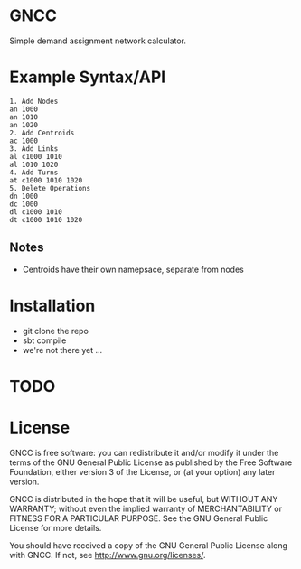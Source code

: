 # GNCC

Simple demand assignment network calculator.

# Example Syntax/API

    1. Add Nodes
    an 1000
    an 1010
    an 1020
    2. Add Centroids
    ac 1000
    3. Add Links
    al c1000 1010
    al 1010 1020
    4. Add Turns
    at c1000 1010 1020
    5. Delete Operations
    dn 1000
    dc 1000
    dl c1000 1010
    dt c1000 1010 1020

## Notes

* Centroids have their own namepsace, separate from nodes

# Installation

* git clone the repo
* sbt compile
* we're not there yet ...

# TODO

# License

GNCC is free software: you can redistribute it and/or modify it under the terms of the GNU General Public License as published by the Free Software Foundation, either version 3 of the License, or (at your option) any later version.
  
GNCC is distributed in the hope that it will be useful, but WITHOUT ANY WARRANTY; without even the implied warranty of MERCHANTABILITY or FITNESS FOR A PARTICULAR PURPOSE. See the GNU General Public License for more details.
  
You should have received a copy of the GNU General Public License along with GNCC. If not, see http://www.gnu.org/licenses/.